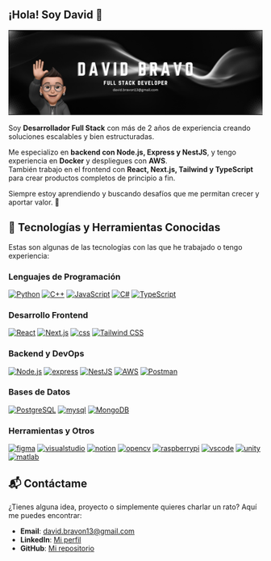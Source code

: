 ## ¡Hola! Soy David 👋

![Banner](img/banner.png)

Soy **Desarrollador Full Stack** con más de 2 años de experiencia creando soluciones escalables y bien estructuradas.

Me especializo en **backend con Node.js, Express y NestJS**, y tengo experiencia en **Docker** y despliegues con **AWS**.  
También trabajo en el frontend con **React, Next.js, Tailwind y TypeScript** para crear productos completos de principio a fin.

Siempre estoy aprendiendo y buscando desafíos que me permitan crecer y aportar valor. 🚀

## 🧠 Tecnologías y Herramientas Conocidas

Estas son algunas de las tecnologías con las que he trabajado o tengo experiencia:

### Lenguajes de Programación

[![Python](https://skillicons.dev/icons?i=python)](https://skillicons.dev)
[![C++](https://skillicons.dev/icons?i=cpp)](https://skillicons.dev)
[![JavaScript](https://skillicons.dev/icons?i=js)](https://skillicons.dev)
[![C#](https://skillicons.dev/icons?i=cs)](https://skillicons.dev)
[![TypeScript](https://skillicons.dev/icons?i=ts)](https://skillicons.dev)

### Desarrollo Frontend

[![React](https://skillicons.dev/icons?i=react)](https://skillicons.dev)
[![Next.js](https://skillicons.dev/icons?i=nextjs)](https://skillicons.dev)
[![css](https://skillicons.dev/icons?i=css)](https://skillicons.dev)
[![Tailwind CSS](https://skillicons.dev/icons?i=tailwind)](https://skillicons.dev)

### Backend y DevOps

[![Node.js](https://skillicons.dev/icons?i=nodejs)](https://skillicons.dev)
[![express](https://skillicons.dev/icons?i=express)](https://skillicons.dev)
[![NestJS](https://skillicons.dev/icons?i=nestjs)](https://skillicons.dev)
[![AWS](https://skillicons.dev/icons?i=aws)](https://skillicons.dev)
[![Postman](https://skillicons.dev/icons?i=postman)](https://skillicons.dev)

### Bases de Datos

[![PostgreSQL](https://skillicons.dev/icons?i=postgres)](https://skillicons.dev)
[![mysql](https://skillicons.dev/icons?i=mysql)](https://skillicons.dev)
[![MongoDB](https://skillicons.dev/icons?i=mongodb)](https://skillicons.dev)

### Herramientas y Otros

[![figma](https://skillicons.dev/icons?i=figma)](https://skillicons.dev)
[![visualstudio](https://skillicons.dev/icons?i=visualstudio)](https://skillicons.dev)
[![notion](https://skillicons.dev/icons?i=notion)](https://skillicons.dev)
[![opencv](https://skillicons.dev/icons?i=opencv)](https://skillicons.dev)
[![raspberrypi](https://skillicons.dev/icons?i=raspberrypi)](https://skillicons.dev)
[![vscode](https://skillicons.dev/icons?i=vscode)](https://skillicons.dev)
[![unity](https://skillicons.dev/icons?i=unity)](https://skillicons.dev)
[![matlab](https://skillicons.dev/icons?i=matlab)](https://skillicons.dev)

## 📬 Contáctame

¿Tienes alguna idea, proyecto o simplemente quieres charlar un rato? Aquí me puedes encontrar:

- **Email**: david.bravon13@gmail.com
- **LinkedIn**: [Mi perfil](https://www.linkedin.com/in/david-bravo-a67922226)
- **GitHub**: [Mi repositorio](https://github.com/dbravo13)
